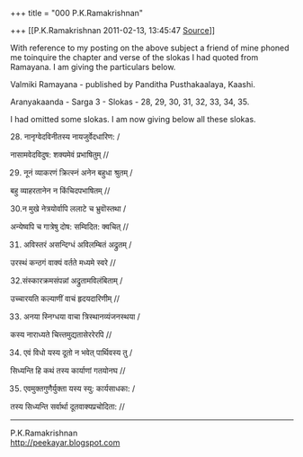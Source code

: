 +++
title = "000 P.K.Ramakrishnan"

+++
[[P.K.Ramakrishnan	2011-02-13, 13:45:47 [Source](https://groups.google.com/g/samskrita/c/UlQ_1J0Ie-8)]]



With reference to my posting on the above subject a friend of mine phoned me toinquire the chapter and verse of the slokas I had quoted from Ramayana. I am giving the particulars below.

  

Valmiki Ramayana - published by Panditha Pusthakaalaya, Kaashi.

  

Aranyakaanda - Sarga 3 - Slokas - 28, 29, 30, 31, 32, 33, 34, 35.

  

I had omitted some slokas. I am now giving below all these slokas.

  

28\. नानृग्वेदविनीतस्य नायजुर्वेदधारिण: /

 

   नासामवेदविदुष: शक्यमेवं प्रभाषितुम् //

29. नूनं व्याकरणं क्रित्स्नं अनेन बहुधा श्रुतम् /

 बहु व्याहरतानेन न किंचिदपभाषितम् //

30.न मुखे नेत्रयोर्वापि ललाटे च भ्रुवॊस्तथा /

 अन्येष्वपि च गात्रेषु दोष: सम्विदित: क्वचित् //

31. अविस्तरं असन्दिग्धं अविलम्बितं अद्रुतम् /

 उरस्थं कन्ठगं वाक्यं वर्तते मध्यमे स्वरे //

32.संस्कारक्रमसंपन्नां अद्रुतामविलंबिताम् /

 उच्चारयति कल्याणीं वाचं हृदयदारिणीम् //

33. अनया स्निग्धया वाचा त्रिस्थानव्यंजनस्थया /

 कस्य नाराध्यते चित्त्तमुद्यतासेररेरपि //

34. एवं विधो यस्य दूतो न भवेत् पार्थिवस्य तु /

 सिध्यन्ति हि कथं तस्य कार्याणां गतयोनघ //

35. एवमुक्तगुणैर्युक्ता यस्य स्यु: कार्यसाधका: /

 तस्य सिध्यन्ति सर्वार्था दूतवाक्यप्रचोदिता: //



  

  


-----------------------------------  
P.K.Ramakrishnan  
<http://peekayar.blogspot.com>

  

  

